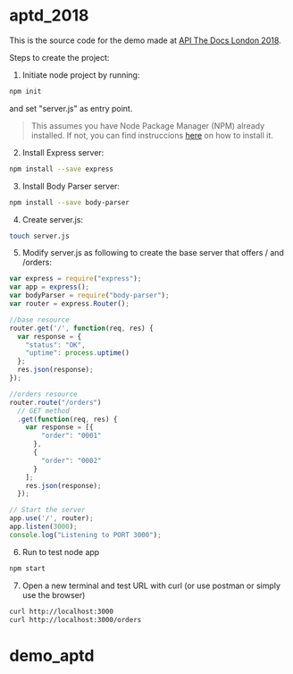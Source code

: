 # aptd_2018
This is the source code for the demo made at [API The Docs London 2018](https://apithedocs.org/london2018).

Steps to create the project:

1) Initiate node project by running:
```bash
npm init
```
and set "server.js" as entry point.

> This assumes you have Node Package Manager (NPM)
> already installed. If not, you can find instruccions
> [here](https://www.npmjs.com/get-npm) on how to install it.

2) Install Express server:
```bash
npm install --save express
```

3) Install Body Parser server:
```bash
npm install --save body-parser
```

4) Create server.js:
```bash
touch server.js
```

5) Modify server.js as following to create the base server that offers / and /orders:

```javascript
var express = require("express");
var app = express();
var bodyParser = require("body-parser");
var router = express.Router();

//base resource
router.get('/', function(req, res) {
  var response = {
    "status": "OK",
    "uptime": process.uptime()
  };
  res.json(response);
});

//orders resource
router.route("/orders")
  // GET method
  .get(function(req, res) {
    var response = [{
        "order": "0001"
      },
      {
        "order": "0002"
      }
    ];
    res.json(response);
  });

// Start the server
app.use('/', router);
app.listen(3000);
console.log("Listening to PORT 3000");
```

6) Run to test node app
```bash
npm start
```

7) Open a new terminal and test URL with curl (or use postman or simply use the browser)
```bash
curl http://localhost:3000
curl http://localhost:3000/orders
```
# demo_aptd
